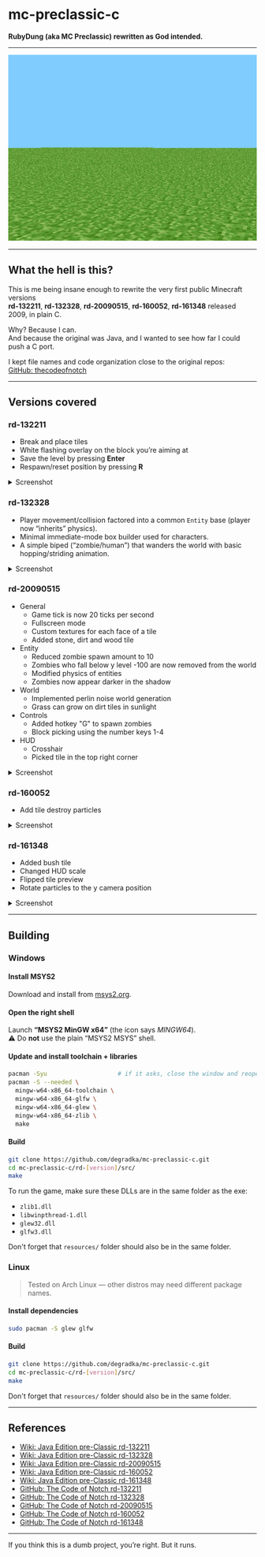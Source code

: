 # mc-preclassic-c
**RubyDung (aka MC Preclassic) rewritten as God intended.**

---

![screenshot](.assets/rd-132211_level.jpg)  

---

## What the hell is this?
This is me being insane enough to rewrite the very first public Minecraft versions  
**rd-132211**, **rd-132328**, **rd-20090515**, **rd-160052**, **rd-161348** released 2009, in plain C.

Why? Because I can.  
And because the original was Java, and I wanted to see how far I could push a C port.  

I kept file names and code organization close to the original repos:  
[GitHub: thecodeofnotch](https://github.com/thecodeofnotch)

---

## Versions covered

### rd-132211
- Break and place tiles  
- White flashing overlay on the block you’re aiming at  
- Save the level by pressing **Enter**  
- Respawn/reset position by pressing **R**  

<details>
<summary>Screenshot</summary>

![rd-132211](.assets/rd-132211_level.jpg)

</details>

### rd-132328
- Player movement/collision factored into a common `Entity` base (player now “inherits” physics).
- Minimal immediate-mode box builder used for characters.
- A simple biped (“zombie/human”) that wanders the world with basic hopping/striding animation.

<details>
<summary>Screenshot</summary>

![rd-132328](.assets/rd-132328_level.jpg)

</details>

### rd-20090515
- General
    - Game tick is now 20 ticks per second
    - Fullscreen mode
    - Custom textures for each face of a tile
    - Added stone, dirt and wood tile
- Entity
    - Reduced zombie spawn amount to 10
    - Zombies who fall below y level -100 are now removed from the world
    - Modified physics of entities
    - Zombies now appear darker in the shadow
- World
    - Implemented perlin noise world generation
    - Grass can grow on dirt tiles in sunlight
- Controls
    - Added hotkey "G" to spawn zombies
    - Block picking using the number keys 1-4
- HUD
    - Crosshair
    - Picked tile in the top right corner

<details>
<summary>Screenshot</summary>

![rd-20090515](.assets/rd-20090515_level.jpg)

</details>

### rd-160052
- Add tile destroy particles

<details>
<summary>Screenshot</summary>

![rd-160052](.assets/rd-160052_level.jpg)

</details>

### rd-161348
- Added bush tile
- Changed HUD scale
- Flipped tile preview
- Rotate particles to the y camera position

<details>
<summary>Screenshot</summary>

![rd-161348](.assets/rd-161348_level.jpg)

</details>

---

## Building

### Windows

#### Install MSYS2
Download and install from [msys2.org](https://www.msys2.org/).

#### Open the right shell
Launch **“MSYS2 MinGW x64”** (the icon says *MINGW64*).  
:warning: Do **not** use the plain “MSYS2 MSYS” shell.

#### Update and install toolchain + libraries
```bash
pacman -Syu                    # if it asks, close the window and reopen MINGW64, then run again
pacman -S --needed \
  mingw-w64-x86_64-toolchain \
  mingw-w64-x86_64-glfw \
  mingw-w64-x86_64-glew \
  mingw-w64-x86_64-zlib \
  make
```

#### Build
```bash
git clone https://github.com/degradka/mc-preclassic-c.git
cd mc-preclassic-c/rd-[version]/src/
make
```

To run the game, make sure these DLLs are in the same folder as the exe:
- `zlib1.dll`
- `libwinpthread-1.dll`
- `glew32.dll`
- `glfw3.dll`

Don't forget that `resources/` folder should also be in the same folder.

### Linux
> Tested on Arch Linux — other distros may need different package names.

#### Install dependencies

```bash
sudo pacman -S glew glfw
```

#### Build
```bash
git clone https://github.com/degradka/mc-preclassic-c.git
cd mc-preclassic-c/rd-[version]/src/
make
```

Don't forget that `resources/` folder should also be in the same folder.

---

## References
- [Wiki: Java Edition pre-Classic rd-132211](https://minecraft.fandom.com/wiki/Java_Edition_pre-Classic_rd-132211)
- [Wiki: Java Edition pre-Classic rd-132328](https://minecraft.fandom.com/wiki/Java_Edition_pre-Classic_rd-132328)
- [Wiki: Java Edition pre-Classic rd-20090515](https://minecraft.fandom.com/wiki/Java_Edition_pre-Classic_rd-20090515)
- [Wiki: Java Edition pre-Classic rd-160052](https://minecraft.fandom.com/wiki/Java_Edition_pre-Classic_rd-160052)
- [Wiki: Java Edition pre-Classic rd-161348](https://minecraft.fandom.com/wiki/Java_Edition_pre-Classic_rd-161348)
- [GitHub: The Code of Notch rd-132211](https://github.com/thecodeofnotch/rd-132211)
- [GitHub: The Code of Notch rd-132328](https://github.com/thecodeofnotch/rd-132328)
- [GitHub: The Code of Notch rd-20090515](https://github.com/thecodeofnotch/rd-20090515)
- [GitHub: The Code of Notch rd-160052](https://github.com/thecodeofnotch/rd-160052)
- [GitHub: The Code of Notch rd-161348](https://github.com/thecodeofnotch/rd-161348)

---

If you think this is a dumb project, you’re right. But it runs.
